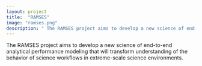 ```yaml
---
layout: project
title:  "RAMSES"
image: "ramses.png"
description: " The RAMSES project aims to develop a new science of end-to-end analytical performance modeling that will transform understanding of the behavior of science workflows in extreme-scale science environments."
---
```

 The RAMSES project aims to develop a new science of end-to-end analytical performance modeling that will transform understanding of the behavior of science workflows in extreme-scale science environments. 
